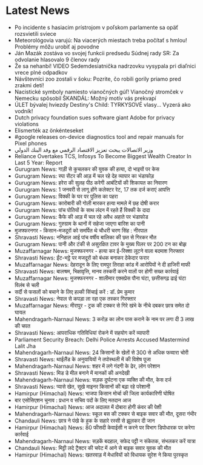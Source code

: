 # Latest News
-  Po incidente s hasiacim prístrojom v poľskom parlamente sa opäť rozsvietili sviece
-  Meteorológovia varujú: Na viacerých miestach treba počítať s hmlou! Problémy môžu urobiť aj povodne
-  Ján Mazák zostáva vo svojej funkcii predsedu Súdnej rady SR: Za odvolanie hlasovalo 9 členov rady
-  Že sa nehanbí! VIDEO Sedemdesiatnička nadrzovku vysypala pri diaľnici vrece plné odpadkov
-  Návštevníci zoo zostali v šoku: Pozrite, čo robili gorily priamo pred zrakmi detí!
-  Nacistické symboly namiesto vianočných gúľ! Vianočný stromček v Nemecku spôsobil ŠKANDÁL: Možný motív vás prekvapí
-  ÚLET bývalej hviezdy Destiny's Child: TYRKYSOVÉ vlasy... Vyzerá ako vodník!
-  Dutch privacy foundation sues software giant Adobe for privacy violations
-  Elismerték az önkénteseket
-  #google releases on-device diagnostics tool and repair manuals for Pixel phones
-  وزير الاتصالات يبحث تعزيز الاقتصاد الرقمي مع وفد البنك الدولي
-  Reliance Overtakes TCS, Infosys To Become Biggest Wealth Creator In Last 5 Year: Report
-  Gurugram News: गाड़ी से कुचलकर की युवक की हत्या, दो भाइयों पर केस
-  Gurugram News: स्पा सेंटर की आड़ में चल रहे देह व्यापार का भंडाफोड़
-  Gurugram News: हरेरा की सुलह पीठ करेगी आबंटियों की शिकायत का निवारण
-  Gurugram News: 1 जनवरी से लागू होंगे कलेक्टर रेट, 17 तक दर्ज कराएं आपत्ति
-  Gurugram News: विक्की के घर पर पुलिस का पहरा
-  Gurugram News: कारोबारी की गोली मारकर हत्या मामले में छह दोषी करार
-  Gurugram News: पांच पोतियों के साथ लंदन में रहते हैं विक्की के दादा
-  Gurugram News: कैफे की आड़ में चल रहे अवैध अहाते पर भंडाफोड
-  Gurugram News: गुरुग्राम के थानों में सहेजा जाएगा बारिश का पानी
-  मुजफ्फरनगर - किसान-मजदूरों को समर्पित थे चौधरी चरण सिंह : नीरपाल
-  Shravasti News: ननिहाल आई पांच वर्षीय बालिका की छत से गिरकर मौत
-  Gurugram News: पानी और टंकी से असुरक्षित टावर के मुख्य पिलर पर 200 टन का बोझ
-  Muzaffarnagar News: मुजफ्फरनगर - हत्या कर ई-रिक्शा लूटने वाला बदमाश गिरफ्तार
-  Shravasti News: ईंट-भट्ठे पर मजदूरों को बंधक बनाकर ठेकेदार फरार
-  Muzaffarnagar News: देहरादून के लिए रामपुर तिराहा कांड में आरोपियों ने दी हाजिरी माफी
-  Shravasti News: बालश्रम, भिक्षावृत्ति, मानव तस्करी करने वालों पर होगी सख्त कार्रवाई
-  Muzaffarnagar News: मुजफ्फरनगर - शालीमार एक्सप्रेस पौना घंटा, छत्तीसगढ़ ढाई घंटा विलंब से चली
-  सर्दी से फसलों को बचाने के लिए हल्की सिंचाई करें : डॉ. प्रेम कुमार
-  Shravasti News: नेपाल से कपड़ा ला रहा एक तस्कर गिरफ्तार
-  Muzaffarnagar News: मीरापुर - ट्रक की टक्कर से गिरे खंभे के नीचे दबकर छात्र समेत दो घायल
-  Mahendragarh-Narnaul News: 3 करोड़ का लोन पास कराने के नाम पर लगा दी 3 लाख की चपत
-  Shravasti News: आपराधिक गतिविधियां रोकने में सहयोग करें व्यापारी
-  Parliament Security Breach: Delhi Police Arrests Accused Mastermind Lalit Jha
-  Mahendragarh-Narnaul News: 24 किसानों के खेतों से 300 से अधिक फव्वारा चोरी
-  Shravasti News: थाईलैंड के अनुयायियों ने तपोस्थली में की विशेष पूजा
-  Mahendragarh-Narnaul News: शहर में लगे गंदगी के ढेर, लोग परेशान
-  Shravasti News: मिड डे मील बनाने में मानकों की अनदेखी
-  Mahendragarh-Narnaul News: सड़क दुर्घटना एक व्यक्ति की मौत, केस दर्ज
-  Shravasti News: प्यासे खेत, सूखे माइनर किसानों की बढ़ा रहे परेशानी
-  Hamirpur (Himachal) News: भाजपा किसान मोर्चा की जिला कार्यकारिणी घोषित
-  बार एसोसिएशन चुनाव : प्रधान व सचिव पदों के लिए मतदान आज
-  Hamirpur (Himachal) News: आज अदालत में दोबारा होगी कंवर की पेशी
-  Mahendragarh-Narnaul News: स्कूल बस की टक्कर से बाइक सवार की मौत, दूसरा गंभीर
-  Chandauli News: छात्र ने पंखे के हुक के सहारे रस्सी से झूलकर दी जान
-  Hamirpur (Himachal) News: 80 फीसदी केवाईसी न करने पर विभाग डिपोधारक पर करेगा कार्रवाई
-  Mahendragarh-Narnaul News: सड़कें बदहाल, सफेद पट्टी न संकेतक, संभलकर करें यात्रा
-  Chandauli News: मिट्टी लदे ट्रैक्टर की चपेट में आने से बाइक सवार युवक की मौत
-  Hamirpur (Himachal) News: खतरवाड़ में मेधावियों को विधायक सुरेश ने किया पुरस्कृत
